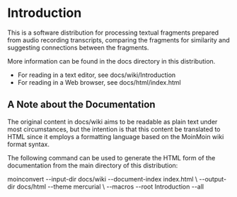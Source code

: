 Introduction
============

This is a software distribution for processing textual fragments prepared from
audio recording transcripts, comparing the fragments for similarity and
suggesting connections between the fragments.

More information can be found in the docs directory in this distribution.

-   For reading in a text editor, see docs/wiki/Introduction
-   For reading in a Web browser, see docs/html/index.html

A Note about the Documentation
------------------------------

The original content in docs/wiki aims to be readable as plain text under most
circumstances, but the intention is that this content be translated to HTML
since it employs a formatting language based on the MoinMoin wiki format
syntax.

The following command can be used to generate the HTML form of the
documentation from the main directory of this distribution:

moinconvert --input-dir docs/wiki --document-index index.html \\
--output-dir docs/html --theme mercurial \\
--macros --root Introduction --all
